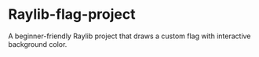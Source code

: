 # Raylib-flag-project
A beginner-friendly Raylib project that draws a custom flag with interactive background color.
